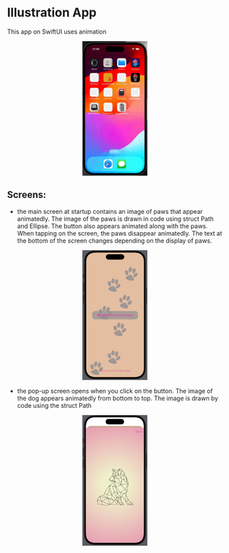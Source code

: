 # Illustration App

This app on SwiftUI uses animation

<p align="center">
    <img src="https://github.com/VaryaUtkina/IllustrationApp/blob/6b59f5483c17f3c4223995b4fbd52ab9249e8e41/Gif%20illustration%20App.gif" width=30% height=30%>
</p>

## Screens:
- the main screen at startup contains an image of paws that appear animatedly. The image of the paws is drawn in code using struct Path and Ellipse. The button also appears animated along with the paws. When tapping on the screen, the paws disappear animatedly. The text at the bottom of the screen changes depending on the display of paws.
<p align="center">
  <img src="https://github.com/VaryaUtkina/IllustrationApp/blob/24fead1b2c7385f79d2ae087d15226d6e19ab209/Main%20screen.png" width=30% height=30%>
</p>

- the pop-up screen opens when you click on the button. The image of the dog appears animatedly from bottom to top. The image is drawn by code using the struct Path
<p align="center">
    <img src="https://github.com/VaryaUtkina/IllustrationApp/blob/30a9f38b1267e2b33ff136bf17775b906ef8995d/Second%20screen.png" width=30% height=30%>
</p>
